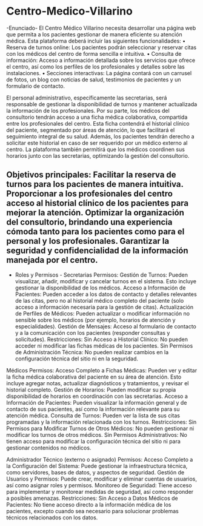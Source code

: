 # Centro-Medico-Villarino
-Enunciado-
El Centro Médico Villarino necesita desarrollar una página web que permita a los pacientes gestionar de manera eficiente su atención médica. Esta plataforma deberá incluir las siguientes funcionalidades:
• Reserva de turnos online: Los pacientes podrán seleccionar y reservar citas con los médicos del centro de forma sencilla e intuitiva.
• Consulta de información: Acceso a información detallada sobre los servicios que ofrece el centro, así como los perfiles de los profesionales y detalles sobre las instalaciones.
• Secciones interactivas: La página contará con un carrusel de fotos, un blog con noticias de salud, testimonios de pacientes y un formulario de contacto.

El personal administrativo, específicamente las secretarias, será responsable de gestionar la disponibilidad de turnos y mantener actualizada la información de los profesionales.
Por su parte, los médicos del consultorio tendrán acceso a una ficha médica colaborativa, compartida entre los profesionales del centro. Esta ficha contendrá el historial clínico del paciente, segmentado por áreas de atención, lo que facilitará el seguimiento integral de su salud. Además, los pacientes tendrán derecho a solicitar este historial en caso de ser requerido por un médico externo al centro.
La plataforma también permitirá que los médicos coordinen sus horarios junto con las secretarias, optimizando la gestión del consultorio.

Objetivos principales:
Facilitar la reserva de turnos para los pacientes de manera intuitiva.
Proporcionar a los profesionales del centro acceso al historial clínico de los pacientes para mejorar la atención.
Optimizar la organización del consultorio, brindando una experiencia cómoda tanto para los pacientes como para el personal y los profesionales.
Garantizar la seguridad y confidencialidad de la información manejada por el centro.
-----
- Roles y Permisos -
Secretarias
Permisos:
Gestión de Turnos: Pueden visualizar, añadir, modificar y cancelar turnos en el sistema. Esto incluye gestionar la disponibilidad de los médicos.
Acceso a Información de Pacientes: Pueden acceder a los datos de contacto y detalles relevantes de las citas, pero no al historial médico completo del paciente (solo acceso a información necesaria para la gestión de citas).
Actualización de Perfiles de Médicos: Pueden actualizar o modificar información no sensible sobre los médicos (por ejemplo, horarios de atención y especialidades).
Gestión de Mensajes: Acceso al formulario de contacto y a la comunicación con los pacientes (responder consultas y solicitudes).
Restricciones:
Sin Acceso a Historial Clínico: No pueden acceder ni modificar las fichas médicas de los pacientes.
Sin Permisos de Administración Técnica: No pueden realizar cambios en la configuración técnica del sitio ni en la seguridad.

Médicos
Permisos:
Acceso Completo a Fichas Médicas: Pueden ver y editar la ficha médica colaborativa del paciente en su área de atención. Esto incluye agregar notas, actualizar diagnósticos y tratamientos, y revisar el historial completo.
Gestión de Horarios: Pueden modificar su propia disponibilidad de horarios en coordinación con las secretarias.
Acceso a Información de Pacientes: Pueden visualizar la información general y de contacto de sus pacientes, así como la información relevante para su atención médica.
Consulta de Turnos: Pueden ver la lista de sus citas programadas y la información relacionada con los turnos.
Restricciones:
Sin Permisos para Modificar Turnos de Otros Médicos: No pueden gestionar ni modificar los turnos de otros médicos.
Sin Permisos Administrativos: No tienen acceso para modificar la configuración técnica del sitio ni para gestionar contenidos no médicos.

Administrador Técnico (externo o asignado)
Permisos:
Acceso Completo a la Configuración del Sistema: Puede gestionar la infraestructura técnica, como servidores, bases de datos, y aspectos de seguridad.
Gestión de Usuarios y Permisos: Puede crear, modificar y eliminar cuentas de usuarios, así como asignar roles y permisos.
Monitoreo de Seguridad: Tiene acceso para implementar y monitorear medidas de seguridad, así como responder a posibles amenazas.
Restricciones:
Sin Acceso a Datos Médicos de Pacientes: No tiene acceso directo a la información médica de los pacientes, excepto cuando sea necesario para solucionar problemas técnicos relacionados con los datos.

